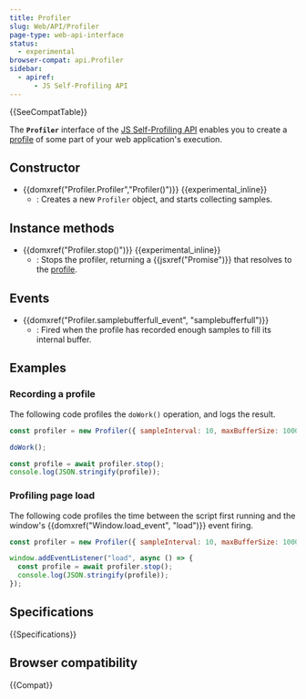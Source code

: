 ```yaml
---
title: Profiler
slug: Web/API/Profiler
page-type: web-api-interface
status:
  - experimental
browser-compat: api.Profiler
sidebar:
  - apiref:
      - JS Self-Profiling API
---
```


{{SeeCompatTable}}

The **`Profiler`** interface of the [JS Self-Profiling API](/en-US/docs/Web/API/JS_Self-Profiling_API) enables you to create a [profile](/en-US/docs/Web/API/JS_Self-Profiling_API/Profile_content_and_format) of some part of your web application's execution.

## Constructor

- {{domxref("Profiler.Profiler","Profiler()")}} {{experimental_inline}}
  - : Creates a new `Profiler` object, and starts collecting samples.

## Instance methods

- {{domxref("Profiler.stop()")}} {{experimental_inline}}
  - : Stops the profiler, returning a {{jsxref("Promise")}} that resolves to the [profile](/en-US/docs/Web/API/JS_Self-Profiling_API/Profile_content_and_format).

## Events

- {{domxref("Profiler.samplebufferfull_event", "samplebufferfull")}}
  - : Fired when the profile has recorded enough samples to fill its internal buffer.

## Examples

### Recording a profile

The following code profiles the `doWork()` operation, and logs the result.

```js
const profiler = new Profiler({ sampleInterval: 10, maxBufferSize: 10000 });

doWork();

const profile = await profiler.stop();
console.log(JSON.stringify(profile));
```

### Profiling page load

The following code profiles the time between the script first running and the window's {{domxref("Window.load_event", "load")}} event firing.

```js
const profiler = new Profiler({ sampleInterval: 10, maxBufferSize: 10000 });

window.addEventListener("load", async () => {
  const profile = await profiler.stop();
  console.log(JSON.stringify(profile));
});
```

## Specifications

{{Specifications}}

## Browser compatibility

{{Compat}}
